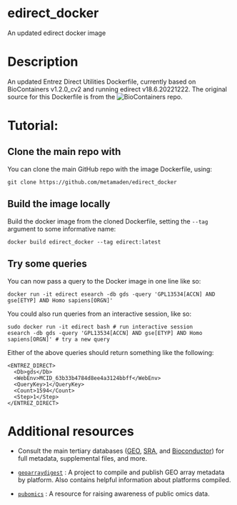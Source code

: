 # edirect_docker

An updated edirect docker image

# Description

An updated Entrez Direct Utilities Dockerfile, currently based on BioContainers v1.2.0_cv2 and running edirect v18.6.20221222. The original 
source for this Dockerfile is from the ![BioContainers repo](https://github.com/BioContainers/containers/tree/master/entrez-direct/7.50.20171103).

# Tutorial:

## Clone the main repo with

You can clone the main GitHub repo with the image Dockerfile, using:
```console
git clone https://github.com/metamaden/edirect_docker
```

## Build the image locally

Build the docker image from the cloned Dockerfile, setting the `--tag` argument to some informative name:
```console
docker build edirect_docker --tag edirect:latest
```

## Try some queries

You can now pass a query to the Docker image in one line like so:
```console
docker run -it edirect esearch -db gds -query 'GPL13534[ACCN] AND gse[ETYP] AND Homo sapiens[ORGN]'
```

You could also run queries from an interactive session, like so:
```console
sudo docker run -it edirect bash # run interactive session
esearch -db gds -query 'GPL13534[ACCN] AND gse[ETYP] AND Homo sapiens[ORGN]' # try a new query
```

Either of the above queries should return something like the following:
```console
<ENTREZ_DIRECT>
  <Db>gds</Db>
  <WebEnv>MCID_63b33b4784d8ee4a3124bbff</WebEnv>
  <QueryKey>1</QueryKey>
  <Count>1594</Count>
  <Step>1</Step>
</ENTREZ_DIRECT>
```

# Additional resources

* Consult the main tertiary databases ([GEO](https://www.ncbi.nlm.nih.gov/geo/), [SRA](https://www.ncbi.nlm.nih.gov/sra), and [Bioconductor](https://bioconductor.org/packages/release/data/experiment/)) 
for full metadata, supplemental files, and more.

* [`geoarraydigest`](https://github.com/metamaden/geoarraydigest) : A project to compile and publish GEO array metadata by platform. Also contains helpful information about platforms compiled.

* [`pubomics`](https://github.com/metamaden/pubomics) : A resource for raising awareness of public omics data.